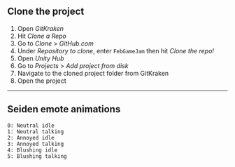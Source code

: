 ## Clone the project

1. Open *GitKraken*
1. Hit *Clone a Repo*
1. Go to *Clone* > *GitHub.com*
1. Under *Repository to clone*, enter `FebGameJam` then hit *Clone the repo!*
1. Open *Unity Hub*
1. Go to *Projects* > *Add project from disk*
1. Navigate to the cloned project folder from GitKraken
1. Open the project

---

## Seiden emote animations

```
0: Neutral idle
1: Neutral talking
2: Annoyed idle
3: Annoyed talking
4: Blushing idle
5: Blushing talking
```

